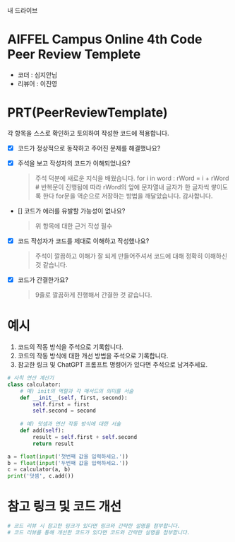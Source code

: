 내 드라이브
# AIFFEL Campus Online 4th Code Peer Review Templete
- 코더 : 심지안님
- 리뷰어 : 이진영


# PRT(PeerReviewTemplate) 
각 항목을 스스로 확인하고 토의하여 작성한 코드에 적용합니다.

- [X] 코드가 정상적으로 동작하고 주어진 문제를 해결했나요?
  
- [X] 주석을 보고 작성자의 코드가 이해되었나요?
  > 주석 덕분에 새로운 지식을 배웠습니다. for i in word :
  rWord = i + rWord # 반복문이 진행됨에 따라 rWord의 앞에 문자열내 글자가 한 글자씩 쌓이도록 한다
  > for문을 역순으로 저장하는 방법을 깨달았습니다. 감사합니다.
- [] 코드가 에러를 유발할 가능성이 없나요?
  >위 항목에 대한 근거 작성 필수
- [X] 코드 작성자가 코드를 제대로 이해하고 작성했나요?
  > 주석이 깔끔하고 이해가 잘 되게 만들어주셔서 코드에 대해 정확히 이해하신 것 같습니다.
- [X] 코드가 간결한가요?
  > 9줄로 깔끔하게 진행해서 간결한 것 같습니다.

# 예시
1. 코드의 작동 방식을 주석으로 기록합니다.
2. 코드의 작동 방식에 대한 개선 방법을 주석으로 기록합니다.
3. 참고한 링크 및 ChatGPT 프롬프트 명령어가 있다면 주석으로 남겨주세요.
```python
# 사칙 연산 계산기
class calculator:
    # 예) init의 역할과 각 매서드의 의미를 서술
    def __init__(self, first, second):
        self.first = first
        self.second = second
    
    # 예) 덧셈과 연산 작동 방식에 대한 서술
    def add(self):
        result = self.first + self.second
        return result

a = float(input('첫번째 값을 입력하세요.')) 
b = float(input('두번째 값을 입력하세요.')) 
c = calculator(a, b)
print('덧셈', c.add()) 
```

# 참고 링크 및 코드 개선
```python
# 코드 리뷰 시 참고한 링크가 있다면 링크와 간략한 설명을 첨부합니다.
# 코드 리뷰를 통해 개선한 코드가 있다면 코드와 간략한 설명을 첨부합니다.
```
